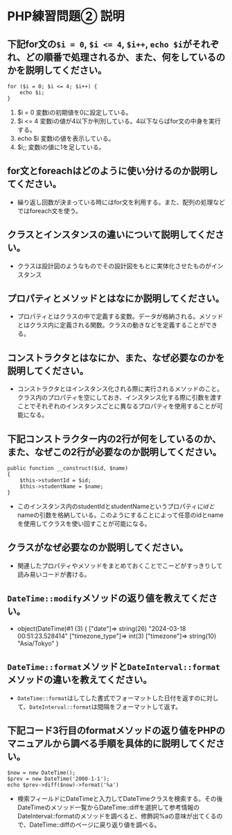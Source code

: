 # PHP練習問題② 説明

## 下記for文の`$i = 0`, `$i <= 4`, `$i++`, `echo $i`がそれぞれ、どの順番で処理されるか、また、何をしているのかを説明してください。

```
for ($i = 0; $i <= 4; $i++) {
    echo $i;
}
```

1. $i = 0  変数iの初期値を0に設定している。
2. $i <= 4  変数iの値が4以下か判別している。4以下ならばfor文の中身を実行する。
3. echo $i  変数iの値を表示している。
4. $i;;  変数iの値に1を足している。

## for文とforeachはどのように使い分けるのか説明してください。
- 繰り返し回数が決まっている時にはfor文を利用する。また、配列の処理などではforeach文を使う。

## クラスとインスタンスの違いについて説明してください。
- クラスは設計図のようなものでその設計図をもとに実体化させたものがインスタンス

## プロパティとメソッドとはなにか説明してください。
- プロパティとはクラスの中で定義する変数。データが格納される。メソッドとはクラス内に定義される関数。クラスの動きなどを定義することができる。

## コンストラクタとはなにか、また、なぜ必要なのかを説明してください。
- コンストラクタとはインスタンス化される際に実行されるメソッドのこと。クラス内のプロパティを空にしておき、インスタンス化する際に引数を渡すことでそれぞれのインスタンスごとに異なるプロパティを使用することが可能になる。

## 下記コンストラクター内の2行が何をしているのか、また、なぜこの2行が必要なのか説明してください。
```
public function __construct($id, $name)
{
    $this->studentId = $id;
    $this->studentName = $name;
}
```
- このインスタンス内のstudentIdとstudentNameというプロパティに$idと$nameの引数を格納している。このようにすることによって任意のidとnameを使用してクラスを使い回すことが可能になる。

## クラスがなぜ必要なのか説明してください。
- 関連したプロパティやメソッドをまとめておくことでこーどがすっきりして読み易いコードが書ける。

## `DateTime::modify`メソッドの返り値を教えてください。
- object(DateTime)#1 (3) {
  ["date"]=>
  string(26) "2024-03-18 00:51:23.528414"
  ["timezone_type"]=>
  int(3)
  ["timezone"]=>
  string(10) "Asia/Tokyo"
}

## `DateTime::format`メソッドと`DateInterval::format`メソッドの違いを教えてください。
- `DateTime::format`はしてした書式でフォーマットした日付を返すのに対して、`DateInterval::format`は間隔をフォーマットして返す。

## 下記コード3行目のformatメソッドの返り値をPHPのマニュアルから調べる手順を具体的に説明してください。
```
$now = new DateTime();
$prev = new DateTime('2000-1-1');
echo $prev->diff($now)->format('%a')
```

- 検索フィールドにDateTimeと入力してDateTimeクラスを検索する。その後DateTimeのメソッド一覧からDateTime::diffを選択して参考情報のDateInterval::formatのメソッドを調べると、修飾詞%aの意味が出てくるので、DateTime::diffのページに戻り返り値を調べる。